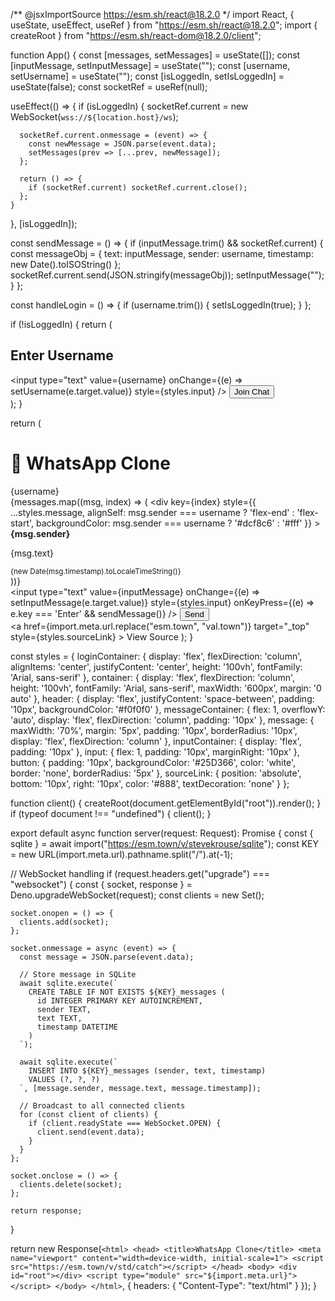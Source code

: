 /** @jsxImportSource https://esm.sh/react@18.2.0 */
import React, { useState, useEffect, useRef } from "https://esm.sh/react@18.2.0";
import { createRoot } from "https://esm.sh/react-dom@18.2.0/client";

function App() {
  const [messages, setMessages] = useState([]);
  const [inputMessage, setInputMessage] = useState("");
  const [username, setUsername] = useState("");
  const [isLoggedIn, setIsLoggedIn] = useState(false);
  const socketRef = useRef(null);

  useEffect(() => {
    if (isLoggedIn) {
      socketRef.current = new WebSocket(`wss://${location.host}/ws`);
      
      socketRef.current.onmessage = (event) => {
        const newMessage = JSON.parse(event.data);
        setMessages(prev => [...prev, newMessage]);
      };

      return () => {
        if (socketRef.current) socketRef.current.close();
      };
    }
  }, [isLoggedIn]);

  const sendMessage = () => {
    if (inputMessage.trim() && socketRef.current) {
      const messageObj = {
        text: inputMessage,
        sender: username,
        timestamp: new Date().toISOString()
      };
      socketRef.current.send(JSON.stringify(messageObj));
      setInputMessage("");
    }
  };

  const handleLogin = () => {
    if (username.trim()) {
      setIsLoggedIn(true);
    }
  };

  if (!isLoggedIn) {
    return (
      <div style={styles.loginContainer}>
        <h2>Enter Username</h2>
        <input
          type="text"
          value={username}
          onChange={(e) => setUsername(e.target.value)}
          style={styles.input}
        />
        <button onClick={handleLogin} style={styles.button}>
          Join Chat
        </button>
      </div>
    );
  }

  return (
    <div style={styles.container}>
      <div style={styles.header}>
        <h1>🔬 WhatsApp Clone</h1>
        <span>{username}</span>
      </div>
      <div style={styles.messageContainer}>
        {messages.map((msg, index) => (
          <div 
            key={index} 
            style={{
              ...styles.message,
              alignSelf: msg.sender === username ? 'flex-end' : 'flex-start',
              backgroundColor: msg.sender === username ? '#dcf8c6' : '#fff'
            }}
          >
            <strong>{msg.sender}</strong>
            <p>{msg.text}</p>
            <small>{new Date(msg.timestamp).toLocaleTimeString()}</small>
          </div>
        ))}
      </div>
      <div style={styles.inputContainer}>
        <input
          type="text"
          value={inputMessage}
          onChange={(e) => setInputMessage(e.target.value)}
          style={styles.input}
          onKeyPress={(e) => e.key === 'Enter' && sendMessage()}
        />
        <button onClick={sendMessage} style={styles.button}>
          Send
        </button>
      </div>
      <a 
        href={import.meta.url.replace("esm.town", "val.town")} 
        target="_top" 
        style={styles.sourceLink}
      >
        View Source
      </a>
    </div>
  );
}

const styles = {
  loginContainer: {
    display: 'flex',
    flexDirection: 'column',
    alignItems: 'center',
    justifyContent: 'center',
    height: '100vh',
    fontFamily: 'Arial, sans-serif'
  },
  container: {
    display: 'flex',
    flexDirection: 'column',
    height: '100vh',
    fontFamily: 'Arial, sans-serif',
    maxWidth: '600px',
    margin: '0 auto'
  },
  header: {
    display: 'flex',
    justifyContent: 'space-between',
    padding: '10px',
    backgroundColor: '#f0f0f0'
  },
  messageContainer: {
    flex: 1,
    overflowY: 'auto',
    display: 'flex',
    flexDirection: 'column',
    padding: '10px'
  },
  message: {
    maxWidth: '70%',
    margin: '5px',
    padding: '10px',
    borderRadius: '10px',
    display: 'flex',
    flexDirection: 'column'
  },
  inputContainer: {
    display: 'flex',
    padding: '10px'
  },
  input: {
    flex: 1,
    padding: '10px',
    marginRight: '10px'
  },
  button: {
    padding: '10px',
    backgroundColor: '#25D366',
    color: 'white',
    border: 'none',
    borderRadius: '5px'
  },
  sourceLink: {
    position: 'absolute',
    bottom: '10px',
    right: '10px',
    color: '#888',
    textDecoration: 'none'
  }
};

function client() {
  createRoot(document.getElementById("root")).render(<App />);
}
if (typeof document !== "undefined") { client(); }

export default async function server(request: Request): Promise<Response> {
  const { sqlite } = await import("https://esm.town/v/stevekrouse/sqlite");
  const KEY = new URL(import.meta.url).pathname.split("/").at(-1);

  // WebSocket handling
  if (request.headers.get("upgrade") === "websocket") {
    const { socket, response } = Deno.upgradeWebSocket(request);
    const clients = new Set();

    socket.onopen = () => {
      clients.add(socket);
    };

    socket.onmessage = async (event) => {
      const message = JSON.parse(event.data);
      
      // Store message in SQLite
      await sqlite.execute(`
        CREATE TABLE IF NOT EXISTS ${KEY}_messages (
          id INTEGER PRIMARY KEY AUTOINCREMENT,
          sender TEXT,
          text TEXT,
          timestamp DATETIME
        )
      `);

      await sqlite.execute(`
        INSERT INTO ${KEY}_messages (sender, text, timestamp) 
        VALUES (?, ?, ?)
      `, [message.sender, message.text, message.timestamp]);

      // Broadcast to all connected clients
      for (const client of clients) {
        if (client.readyState === WebSocket.OPEN) {
          client.send(event.data);
        }
      }
    };

    socket.onclose = () => {
      clients.delete(socket);
    };

    return response;
  }

  return new Response(`
    <html>
      <head>
        <title>WhatsApp Clone</title>
        <meta name="viewport" content="width=device-width, initial-scale=1">
        <script src="https://esm.town/v/std/catch"></script>
      </head>
      <body>
        <div id="root"></div>
        <script type="module" src="${import.meta.url}"></script>
      </body>
    </html>
  `, {
    headers: { "Content-Type": "text/html" }
  });
}
